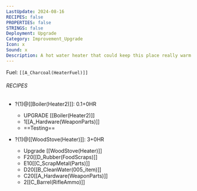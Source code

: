 ```yaml
---
LastUpdate: 2024-08-16
RECIPES: false
PROPERTIES: false
STRINGS: false
Deployment: Upgrade
Category: Improvement_Upgrade
Icon: x
Sound: x
Description: A hot water heater that could keep this place really warm.
---
```


Fuel: `[[A_Charcoal(HeaterFuel)]]`

###### RECIPES
- ?(1)@[[Boiler(Heater2)]]: 0.1+0HR
	- UPGRADE [[Boiler(Heater2)]]
	- 1[[A_Hardware(WeaponParts)]]
	- ==Testing==

- ?(1)@[[WoodStove(Heater)]]: 3+0HR
	- Upgrade [[WoodStove(Heater)]]
	- F20[[D_Rubber(FoodScraps)]]
	- E10[[C_ScrapMetal(Parts)]]
	- D20[[B_CleanWater(005_item)]]
	- C20[[A_Hardware(WeaponParts)]]
	- 2[[C_Barrel(RifleAmmo)]]